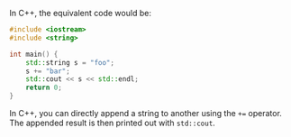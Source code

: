 In C++, the equivalent code would be:

```cpp
#include <iostream>
#include <string>

int main() {
    std::string s = "foo";
    s += "bar";
    std::cout << s << std::endl;
    return 0;
}
```

In C++, you can directly append a string to another using the `+=` operator. The appended result is then printed out with `std::cout`.
